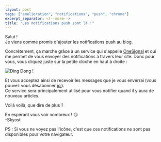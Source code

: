 ```yaml
---
layout: post
tags: ["amelioration", "notifications", "push", "chrome"]
excerpt_separator: <!--more-->
title: "Les notifications push sont là !"
---
```


Salut !<br />
Je viens comme promis d'ajouter les notifications push au blog.

Concrètement, ça marche grâce à un service qui s'appelle [OneSignal](https://onesignal.com) et qui me permet de vous envoyer des notifications à travers leur site.
Donc pour vous, vous cliquez juste sur la petite cloche en haut à droite :

![Ding Dong !](http://i.imgur.com/dWxtLY1.png)

Et vous acceptez ainsi de recevoir les messages que je vous enverrai (vous pouvez vous désabonner [ici](chrome://settings/contentExceptions#notifications)).<br />
Ce service sera principalement utilisé pour vous notifier quand il y aura de nouveau articles.

Voilà voilà, que dire de plus ?

En espérant vous voir nombreux ! :smirk:<br />
-Skyost

PS : Si vous ne voyez pas l'icône, c'est que ces notifications ne sont pas disponibles pour votre navigateur.